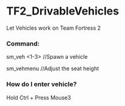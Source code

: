 # TF2_DrivableVehicles
Let Vehicles work on Team Fortress 2

### Command:
sm_veh <1-3>   //Spawn a vehicle

sm_vehmenu     //Adjust the seat height

### How do I enter vehicle?
Hold Ctrl + Press Mouse3
